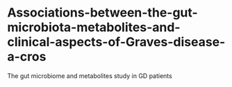 # Associations-between-the-gut-microbiota-metabolites-and-clinical-aspects-of-Graves-disease-a-cros
The gut microbiome and metabolites study in GD patients
